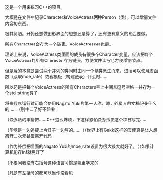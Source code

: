 ﻿这是一个用来练习C++的项目。

大概是在文件中记录Character和VoiceActress两种Person（类），可以增删文件内容的东西。

极其简陋。开始还想做图形界面的想想还是算了，还有更有意义的东西要做。

所有Characters会存为一个链表。VoiceActresses也是。

理论上来说，VoiceActress类里面的成员有很多个Character变量，应该把每个VoiceActress的所有Character存为链表，方便文件读写也方便增删节点。

但是我的本意是尝试两个并列的类同时由同一个基类派生而来，进而可以使用虚函数（读取moe_rate）或者模板（构建链表）什么的……

所以还是把每个VoiceActress的所有Characters带上中间点逗号空格一并存为一个std::string算了

将来程序运行时可能会使用Nagato Yuki的第一人称。嗯，外星人的文档记录什么的……（别中二了好不好啦

（没办法的事情把……C++这么麻烦，不这样恐怕没办法把这个项目写完……

（毕竟是一边追掟上今日子一边写的……（（世界上有Gakki这样的天使真是让人想离开二次元甚至离开代码

（作为补偿把里面的Nagato Yuki的moe_rate设置为很大很大就好了。（（如果计算机能存inf就更好了

（不要问我没有右括号这种语言习惯是哪里学来的

（凡是有左括号的都可以当作没看见